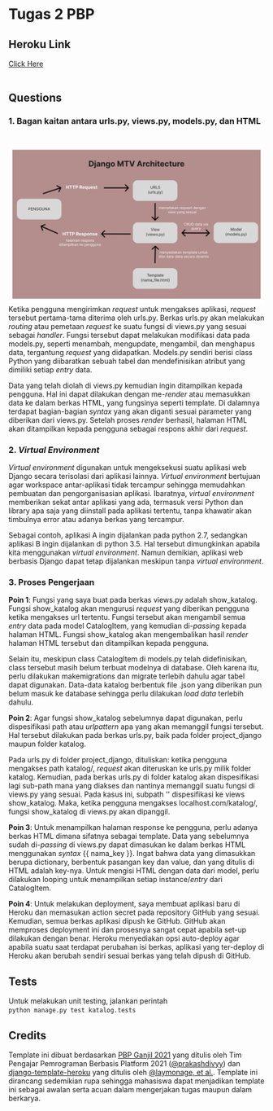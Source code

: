 # Tugas 2 PBP

## Heroku Link


[Click Here](https://katalog-app-pbp.herokuapp.com/katalog/)
<br><br>

## Questions

### **1. Bagan kaitan antara urls.py, views.py, models.py, dan HTML**<br><br>

![Bagan MTV Django](./assets/MTV%20Django%20(1).jpg)
<br>
Ketika pengguna mengirimkan _request_ untuk mengakses aplikasi, _request_ tersebut pertama-tama diterima oleh urls.py. Berkas urls.py akan melakukan _routing_ atau pemetaan _request_ ke suatu fungsi di views.py yang sesuai sebagai _handler_. Fungsi tersebut dapat melakukan modifikasi data pada models.py, seperti menambah, mengupdate, mengambil, dan menghapus data, tergantung _request_ yang didapatkan. Models.py sendiri berisi class Python yang diibaratkan sebuah tabel dan mendefinisikan atribut yang dimiliki setiap _entry_ data.

Data yang telah diolah di views.py kemudian ingin ditampilkan kepada pengguna. Hal ini dapat dilakukan dengan me-_render_ atau memasukkan data ke dalam berkas HTML, yang fungsinya seperti template. Di dalamnya terdapat bagian-bagian _syntax_ yang akan diganti sesuai parameter yang diberikan dari views.py. Setelah proses _render_ berhasil, halaman HTML akan ditampilkan kepada pengguna sebagai respons akhir dari _request_.
<br>

### **2. _Virtual Environment_**

_Virtual environment_ digunakan untuk mengeksekusi suatu aplikasi web Django secara terisolasi dari aplikasi lainnya. _Virtual environment_ bertujuan agar workspace antar-aplikasi tidak tercampur sehingga memudahkan pembuatan dan pengorganisasian aplikasi. Ibaratnya, _virtual environment_ memberikan sekat antar aplikasi yang ada, termasuk versi Python dan library apa saja yang diinstall pada aplikasi tertentu, tanpa khawatir akan timbulnya error atau adanya berkas yang tercampur.

Sebagai contoh, aplikasi A ingin dijalankan pada python 2.7, sedangkan aplikasi B ingin dijalankan di python 3.5. Hal tersebut dimungkinkan apabila kita menggunakan _virtual environment_. Namun demikian, aplikasi web berbasis Django dapat tetap dijalankan meskipun tanpa _virtual environment_.

### **3. Proses Pengerjaan**

**Poin 1**: Fungsi yang saya buat pada berkas views.py adalah show_katalog. Fungsi show_katalog akan mengurusi _request_ yang diberikan pengguna ketika mengakses url tertentu. Fungsi tersebut akan mengambil semua _entry_ data pada model CatalogItem, yang kemudian di-_passing_ kepada halaman HTML. Fungsi show_katalog akan mengembalikan hasil _render_ halaman HTML tersebut dan ditampilkan kepada pengguna.

Selain itu, meskipun class CatalogItem di models.py telah didefinisikan, class tersebut masih belum terbuat modelnya di database. Oleh karena itu, perlu dilakukan makemigrations dan migrate terlebih dahulu agar tabel dapat digunakan. Data-data katalog berbentuk file .json yang diberikan pun belum masuk ke database sehingga perlu dilakukan _load data_ terlebih dahulu.

**Poin 2**: Agar fungsi show_katalog sebelumnya dapat digunakan, perlu dispesifikasi path atau _urlpattern_ apa yang akan memanggil fungsi tersebut. Hal tersebut dilakukan pada berkas urls.py, baik pada folder project_django maupun folder katalog.

Pada urls.py di folder project_django, dituliskan: ketika pengguna mengakses path katalog/, _request_ akan diteruskan ke urls.py milik folder katalog. Kemudian, pada berkas urls.py di folder katalog akan dispesifikasi lagi sub-path mana yang diakses dan nantinya memanggil suatu fungsi di views.py yang sesuai. Pada kasus ini, subpath '' dispesifikasi ke views show_katalog. Maka, ketika pengguna mengakses localhost.com/katalog/, fungsi show_katalog di views.py akan dipanggil.

**Poin 3**: Untuk menampilkan halaman response ke pengguna, perlu adanya berkas HTML dimana sifatnya sebagai template. Data yang sebelumnya sudah di-_passing_ di views.py dapat dimasukan ke dalam berkas HTML menggunakan _syntax_ {{ nama_key }}. Ingat bahwa data yang dimasukkan berupa dictionary, berbentuk pasangan key dan value, dan yang ditulis di HTML adalah key-nya. Untuk mengisi HTML dengan data dari model, perlu dilakukan looping untuk menampilkan setiap instance/_entry_ dari CatalogItem. 

**Poin 4**: Untuk melakukan deployment, saya membuat aplikasi baru di Heroku dan memasukan action secret pada repository GitHub yang sesuai. Kemudian, semua berkas aplikasi dipush ke GitHub. GitHub akan memproses deployment ini dan prosesnya sangat cepat apabila set-up dilakukan dengan benar. Heroku menyediakan opsi auto-deploy agar apabila suatu saat terdapat perubahan isi berkas, aplikasi yang ter-deploy di Heroku akan berubah sendiri sesuai berkas yang telah dipush di GitHub.

## Tests

Untuk melakukan unit testing, jalankan perintah<br>
```python manage.py test katalog.tests```

## Credits

Template ini dibuat berdasarkan [PBP Ganjil 2021](https://gitlab.com/PBP-2021/pbp-lab) yang ditulis oleh Tim Pengajar Pemrograman Berbasis Platform 2021 ([@prakashdivyy](https://gitlab.com/prakashdivyy)) dan [django-template-heroku](https://github.com/laymonage/django-template-heroku) yang ditulis oleh [@laymonage, et al.](https://github.com/laymonage). Template ini dirancang sedemikian rupa sehingga mahasiswa dapat menjadikan template ini sebagai awalan serta acuan dalam mengerjakan tugas maupun dalam berkarya.